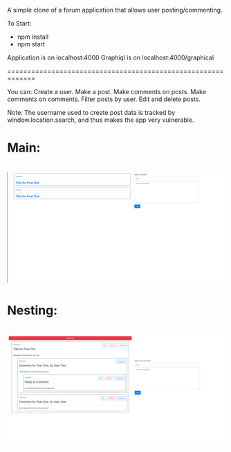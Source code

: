 A simple clone of a forum application that allows user posting/commenting.

To Start:

- npm install
- npm start

Application is on localhost:4000
Graphiql is on localhost:4000/graphical

=============================================================

You can:
Create a user.
Make a post.
Make comments on posts.
Make comments on comments.
Filter posts by user.
Edit and delete posts.

Note:
The username used to create post data is tracked by window.location.search, and thus makes the app very vulnerable.

# Main:

# ![Alt text](imgs/Main.png?raw=true 'Main')

# Nesting:

# ![Alt text](imgs/Nesting.png?raw=true 'Main')
